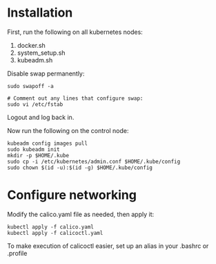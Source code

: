 # Installation

First, run the following on all kubernetes nodes:

1. docker.sh
2. system_setup.sh
3. kubeadm.sh

Disable swap permanently:

```
sudo swapoff -a

# Comment out any lines that configure swap:
sudo vi /etc/fstab
```

Logout and log back in.

Now run the following on the control node:

```
kubeadm config images pull
sudo kubeadm init
mkdir -p $HOME/.kube
sudo cp -i /etc/kubernetes/admin.conf $HOME/.kube/config
sudo chown $(id -u):$(id -g) $HOME/.kube/config
```

# Configure networking

Modify the calico.yaml file as needed, then apply it:

```
kubectl apply -f calico.yaml
kubectl apply -f calicoctl.yaml
```

To make execution of calicoctl easier, set up an alias in your .bashrc or .profile
